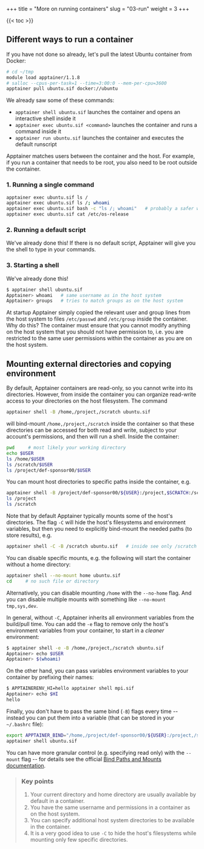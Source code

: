 +++
title = "More on running containers"
slug = "03-run"
weight = 3
+++

{{< toc >}}

## Different ways to run a container

If you have not done so already, let's pull the latest Ubuntu container from Docker:

```sh
# cd ~/tmp
module load apptainer/1.1.8
# salloc --cpus-per-task=1 --time=3:00:0 --mem-per-cpu=3600
apptainer pull ubuntu.sif docker://ubuntu
```

We already saw some of these commands:

- `apptainer shell ubuntu.sif` launches the container and opens an interactive shell inside it
- `apptainer exec ubuntu.sif <command>` launches the container and runs a command inside it
- `apptainer run ubuntu.sif` launches the container and executes the default runscript

Apptainer matches users between the container and the host. For example, if you run a container that needs
to be root, you also need to be root outside the container.

### 1. Running a single command

```sh
apptainer exec ubuntu.sif ls /
apptainer exec ubuntu.sif ls /; whoami
apptainer exec ubuntu.sif bash -c "ls /; whoami"   # probably a safer way
apptainer exec ubuntu.sif cat /etc/os-release
```

### 2. Running a default script

We've already done this! If there is no default script, Apptainer will give you the shell to type in your
commands.

### 3. Starting a shell

We've already done this!

```sh
$ apptainer shell ubuntu.sif
Apptainer> whoami   # same username as in the host system
Apptainer> groups   # tries to match groups as on the host system
```

At startup Apptainer simply copied the relevant user and group lines from the host system to files
`/etc/passwd` and `/etc/group` inside the container. Why do this? The container must ensure that you cannot
modify anything on the host system that you should not have permission to, i.e. you are restricted to the same
user permissions within the container as you are on the host system.

## Mounting external directories and copying environment

By default, Apptainer containers are read-only, so you cannot write into its directories. However, from
inside the container you can organize read-write access to your directories on the host filesystem. The
command

```sh
apptainer shell -B /home,/project,/scratch ubuntu.sif
```

will bind-mount `/home,/project,/scratch` inside the container so that these directories can be accessed for
both read and write, subject to your account's permissions, and then will run a shell. Inside the container:

```sh
pwd     # most likely your working directory
echo $USER
ls /home/$USER
ls /scratch/$USER
ls /project/def-sponsor00/$USER
```

You can mount host directories to specific paths inside the container, e.g.

```sh
apptainer shell -B /project/def-sponsor00/${USER}:/project,$SCRATCH:/scratch ubuntu.sif
ls /project
ls /scratch
```

Note that by default Apptainer typically mounts some of the host's directories. The flag `-C` will hide the
host's filesystems and environment variables, but then you need to explicitly bind-mount the needed paths (to
store results), e.g.

```sh
apptainer shell -C -B /scratch ubuntu.sif   # inside see only /scratch
```

<!-- The reason is that it needs some space to store temporary files that get generated along the way, access some -->
<!-- host's system files, and also provide space in `/home` to store your data. -->

You can disable specific mounts, e.g. the following will start the container without a home directory:

```sh
apptainer shell --no-mount home ubuntu.sif
cd     # no such file or directory
```

Alternatively, you can disable mounting `/home` with the `--no-home` flag. And you can disable multiple mounts
with something like `--no-mount tmp,sys,dev`.






In general, without `-C`, Apptainer inherits all environment variables from the build/pull time. You can add
the `-e` flag to remove only the host's environment variables from your container, to start in a *cleaner*
environment:

```sh
$ apptainer shell -e -B /home,/project,/scratch ubuntu.sif
Apptainer> echo $USER
Apptainer> $(whoami)
```

On the other hand, you can pass variables environment variables to your container by prefixing their names:

```sh
$ APPTAINERENV_HI=hello apptainer shell mpi.sif
Apptainer> echo $HI
hello
```




Finally, you don't have to pass the same bind (`-B`) flags every time -- instead you can put them into a
variable (that can be stored in your `~/.bashrc` file):

```sh
export APPTAINER_BIND="/home,/project/def-sponsor00/${USER}:/project,/scratch/${USER}:/scratch"
apptainer shell ubuntu.sif
```

You can have more granular control (e.g. specifying read only) with the `--mount` flag -- for details see the
official
[Bind Paths and Mounts documentation](https://sylabs.io/guides/latest/user-guide/bind_paths_and_mounts.html).

> ### Key points
> 1. Your current directory and home directory are usually available by default in a container.
> 1. You have the same username and permissions in a container as on the host system.
> 1. You can specify additional host system directories to be available in the container.
> 1. It is a very good idea to use `-C` to hide the host's filesystems while mounting only few specific
>    directories.
